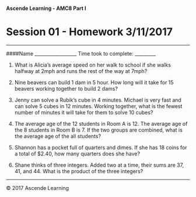 #### Ascende Learning - AMC8 Part I
# Session 01 - Homework 3/11/2017
- - - 

####Name __________________    Time took to complete: _________

1. What is Alicia’s average speed on her walk to school if she walks halfway at 2mph and runs the rest of the way at 7mph?

2. Nine beavers can build 1 dam in 5 hour. How long will it take for 15 beavers working together to build 2 dams?

3. Jenny can solve a Rubik’s cube in 4 minutes. Michael is very fast and can solve 5 cubes in 12 minutes. Working together, what is the fewest number of minutes it will take for them to solve 10 cubes?

4. The average age of the 12 students in Room A is 12. The average age of the 8 students in Room B is 7. If the two groups are combined, what is the average age of the all students?

5. Shannon has a pocket full of quarters and dimes. If she has 18 coins for a total of $2.40, how many quarters does she have?

6. Shane thinks of three integers. Added two at a time, their sums are 37, 41, and 44. What is the product of the three integers?


- - - 
<div class="footer">
    &copy; 2017 Ascende Learning
</div>
